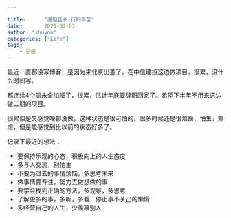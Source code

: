 ```yaml
---

title:      "道阻且长 行则将至"
date:       2021-07-03
author: "shuyou"
categories: ["Life"]
tags:      
    - 杂感
---
```


最近一直都没写博客，是因为来北京出差了，在中信建投这边做项目，很累，没什么时间写。

都连续4个周末全加班了，很累，估计年底要辞职回家了。希望下半年不用来这边做二期的项目。

很累但是又感觉啥都没做，这种状态是很可怕的。很多时候还是很烦躁，怕生，焦虑，但是能感觉到比以前的状态好多了。

记录下最近的想法：
 - 要保持乐观的心态，积极向上的人生态度
 - 多与人交流，别怕生
 - 不要为过去的事情烦恼，多思考未来
 - 做事情要专注，努力去做想做的事
 - 要学会找到正确的方法，多观察，多思考
 - 了解更多的事，多听，多看，停止事不关己的懒惰
 - 多经营自己的人生，少羡慕别人



